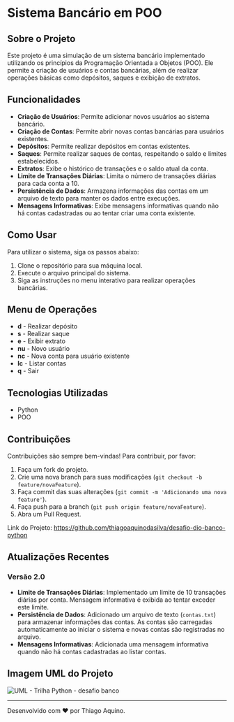 # Sistema Bancário em POO

## Sobre o Projeto
Este projeto é uma simulação de um sistema bancário implementado utilizando os princípios da Programação Orientada a Objetos (POO). Ele permite a criação de usuários e contas bancárias, além de realizar operações básicas como depósitos, saques e exibição de extratos.

## Funcionalidades
- **Criação de Usuários**: Permite adicionar novos usuários ao sistema bancário.
- **Criação de Contas**: Permite abrir novas contas bancárias para usuários existentes.
- **Depósitos**: Permite realizar depósitos em contas existentes.
- **Saques**: Permite realizar saques de contas, respeitando o saldo e limites estabelecidos.
- **Extratos**: Exibe o histórico de transações e o saldo atual da conta.
- **Limite de Transações Diárias**: Limita o número de transações diárias para cada conta a 10.
- **Persistência de Dados**: Armazena informações das contas em um arquivo de texto para manter os dados entre execuções.
- **Mensagens Informativas**: Exibe mensagens informativas quando não há contas cadastradas ou ao tentar criar uma conta existente.

## Como Usar
Para utilizar o sistema, siga os passos abaixo:
1. Clone o repositório para sua máquina local.
2. Execute o arquivo principal do sistema.
3. Siga as instruções no menu interativo para realizar operações bancárias.

## Menu de Operações
- **d** - Realizar depósito
- **s** - Realizar saque
- **e** - Exibir extrato
- **nu** - Novo usuário
- **nc** - Nova conta para usuário existente
- **lc** - Listar contas
- **q** - Sair

## Tecnologias Utilizadas
- Python
- POO

## Contribuições
Contribuições são sempre bem-vindas! Para contribuir, por favor:
1. Faça um fork do projeto.
2. Crie uma nova branch para suas modificações (`git checkout -b feature/novaFeature`).
3. Faça commit das suas alterações (`git commit -m 'Adicionando uma nova feature'`).
4. Faça push para a branch (`git push origin feature/novaFeature`).
5. Abra um Pull Request.

Link do Projeto: https://github.com/thiagoaquinodasilva/desafio-dio-banco-python

## Atualizações Recentes
### Versão 2.0
- **Limite de Transações Diárias**: Implementado um limite de 10 transações diárias por conta. Mensagem informativa é exibida ao tentar exceder este limite.
- **Persistência de Dados**: Adicionado um arquivo de texto (`contas.txt`) para armazenar informações das contas. As contas são carregadas automaticamente ao iniciar o sistema e novas contas são registradas no arquivo.
- **Mensagens Informativas**: Adicionada uma mensagem informativa quando não há contas cadastradas ao listar contas.

## Imagem UML do Projeto
![UML - Trilha Python - desafio banco](https://github.com/thiagoaquinodasilva/desafio-dio-banco-python/assets/92541911/4ced8fab-ea4e-4936-ac23-8a4cbe798240)

---

Desenvolvido com ❤️ por Thiago Aquino.
